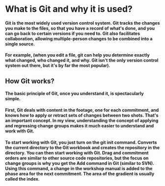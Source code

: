 # What is Git and why it is used?

#### Git is the most widely used version control system. Git tracks the changes you make to the files, so that you have a record of what's done, and you can go back to certain versions if you need to. Git also facilitates collaboration, allowing multiple-person changes to be combined into a single source.
#### For example, (when you edit a file, git can help you determine exactly what changed, who changed it, and why. Git isn't the only version control system out there, but it's by far the most popular).

## How Git works?

#### The basic principle of Git, once you understand it, is spectacularly simple.

#### First, Git deals with content in the footage, one for each commitment, and knows how to apply or retract sets of changes between two shots. That's an important concept. In my view, understanding the concept of applying and regressing change groups makes it much easier to understand and work with Git.

#### To start working with Git, you just turn on the git init command. Converts the current directory to the Git workbook and creates the repository in the directory. You can then start working with Git. Drag and commitment orders are similar to other source code repositories, but the focus on change groups is why you get the Add command in Git (similar to SVN). Using this command, a change in the workshop manual is added to the phase area for the next commitment. The area of the gradient is usually called the index.
